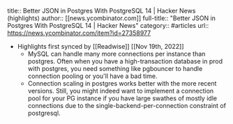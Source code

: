 title:: Better JSON in Postgres With PostgreSQL 14 | Hacker News (highlights)
author:: [[news.ycombinator.com]]
full-title:: "Better JSON in Postgres With PostgreSQL 14 | Hacker News"
category:: #articles
url:: https://news.ycombinator.com/item?id=27358977

- Highlights first synced by [[Readwise]] [[Nov 19th, 2022]]
	- MySQL can handle many more connections per instance than postgres. Often when you have a high-transaction database in prod with postgres, you need something like pgbouncer to handle connection pooling or you'll have a bad time.
	- Connection scaling in postgres works better with the more recent versions. Still, you might indeed want to implement a connection pool for your PG instance if you have large swathes of mostly idle connections due to the single-backend-per-connection constraint of postgresql.